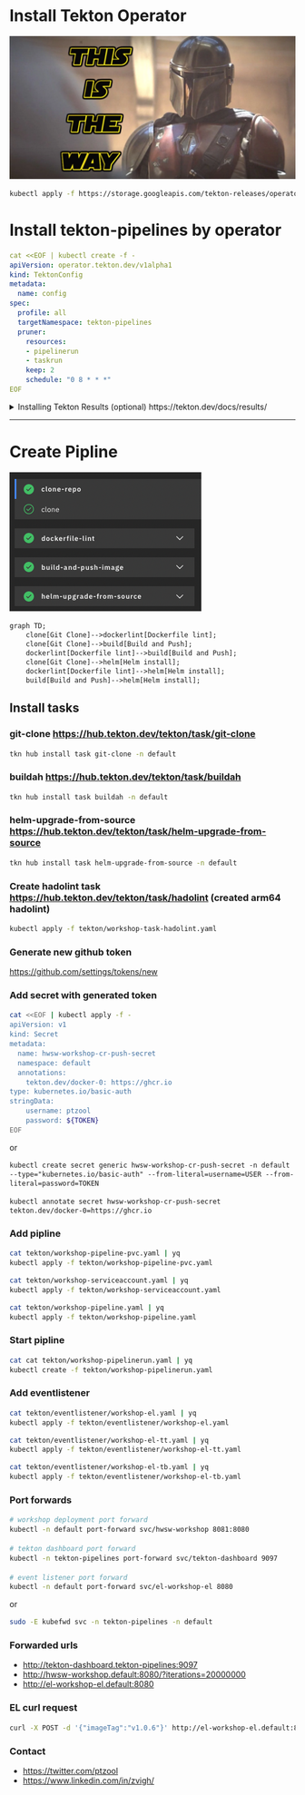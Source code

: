 # Install Tekton Operator
![Alt text](./static/this-is-the-way.webp "This is the way")
``` bash
kubectl apply -f https://storage.googleapis.com/tekton-releases/operator/latest/release.yaml
```

# Install tekton-pipelines by operator 

``` yaml
cat <<EOF | kubectl create -f -
apiVersion: operator.tekton.dev/v1alpha1
kind: TektonConfig
metadata:
  name: config
spec:
  profile: all
  targetNamespace: tekton-pipelines
  pruner:
    resources:
    - pipelinerun
    - taskrun
    keep: 2
    schedule: "0 8 * * *"
EOF
```

<details><summary>Installing Tekton Results (optional) https://tekton.dev/docs/results/</summary>
<p>

# Installing Tekton Results (optional) https://tekton.dev/docs/results/
![Alt text](./static/result.png "Result API")

## Prerequisites

1. Tekton Pipelines must be installed on the cluster.
2. Generating a database root password.

   A database root password must be generated by the user and stored in a
   [Kubernetes Secret](https://kubernetes.io/docs/concepts/configuration/secret/)
   before installing. By default, Tekton Results expects this `Secret` to have
   the following properties:

   - namespace: `tekton-pipelines`
   - name: `tekton-results-postgres`
   - contains the fields:
     - `POSTGRES_USER=postgres`
     - `POSTGRES_PASSWORD=<your password>`

   If you are not using a particular password management strategy, the following
   command will generate a random password for you:

   ``` sh
   kubectl create secret generic tekton-results-postgres --namespace="tekton-pipelines" --from-literal=POSTGRES_USER=postgres --from-literal=POSTGRES_PASSWORD=$(openssl rand -base64 20)
   ```

3. Generate cert/key pair. Note: Feel free to use any cert management software
   to do this!

   Tekton Results expects the cert/key pair to be stored in a
   [TLS Kubernetes Secret](https://kubernetes.io/docs/concepts/configuration/secret/#tls-secrets) named `tekton-results-tls`.

   ``` sh
   cd cert
   ```

   ``` sh
   # Generate new self-signed cert.
   openssl req -x509 \
   -newkey rsa:4096 \
   -keyout key.pem \
   -out cert.pem \
   -days 365 \
   -nodes \
   -subj "/CN=tekton-results-api-service.tekton-pipelines.svc.cluster.local" \
   -addext "subjectAltName = DNS:tekton-results-api-service.tekton-pipelines.svc.cluster.local"
   ```

   ``` sh
   # Create new TLS Secret from cert.
   kubectl create secret tls -n tekton-pipelines tekton-results-tls \
   --cert=cert.pem \
   --key=key.pem
   ```
## Installing latest release

```sh
kubectl apply -f https://storage.googleapis.com/tekton-releases/results/previous/v0.4.0/release.yaml
```
</p>
</details>

---
# Create Pipline

![Alt text](./static/pipeline.png "Pipeline")

```mermaid
graph TD;
    clone[Git Clone]-->dockerlint[Dockerfile lint];
    clone[Git Clone]-->build[Build and Push];
    dockerlint[Dockerfile lint]-->build[Build and Push];
    clone[Git Clone]-->helm[Helm install];
    dockerlint[Dockerfile lint]-->helm[Helm install];
    build[Build and Push]-->helm[Helm install];
```


## Install tasks
### git-clone https://hub.tekton.dev/tekton/task/git-clone
``` bash
tkn hub install task git-clone -n default
```

### buildah https://hub.tekton.dev/tekton/task/buildah
``` bash
tkn hub install task buildah -n default
```

### helm-upgrade-from-source https://hub.tekton.dev/tekton/task/helm-upgrade-from-source
``` bash
tkn hub install task helm-upgrade-from-source -n default
```

### Create hadolint task https://hub.tekton.dev/tekton/task/hadolint (created arm64 hadolint)
``` bash
kubectl apply -f tekton/workshop-task-hadolint.yaml
```

### Generate new github token 
https://github.com/settings/tokens/new

### Add secret with generated token
``` bash
cat <<EOF | kubectl apply -f -
apiVersion: v1
kind: Secret
metadata:
  name: hwsw-workshop-cr-push-secret
  namespace: default
  annotations:
    tekton.dev/docker-0: https://ghcr.io
type: kubernetes.io/basic-auth
stringData:
    username: ptzool
    password: ${TOKEN} 
EOF
```
or
```
kubectl create secret generic hwsw-workshop-cr-push-secret -n default --type="kubernetes.io/basic-auth" --from-literal=username=USER --from-literal=password=TOKEN

kubectl annotate secret hwsw-workshop-cr-push-secret tekton.dev/docker-0=https://ghcr.io
```

### Add pipline

``` bash
cat tekton/workshop-pipeline-pvc.yaml | yq
kubectl apply -f tekton/workshop-pipeline-pvc.yaml
```

``` bash
cat tekton/workshop-serviceaccount.yaml | yq
kubectl apply -f tekton/workshop-serviceaccount.yaml
```

``` bash
cat tekton/workshop-pipeline.yaml | yq
kubectl apply -f tekton/workshop-pipeline.yaml
```

### Start pipline
``` bash
cat cat tekton/workshop-pipelinerun.yaml | yq
kubectl create -f tekton/workshop-pipelinerun.yaml
```

### Add eventlistener
``` bash
cat tekton/eventlistener/workshop-el.yaml | yq
kubectl apply -f tekton/eventlistener/workshop-el.yaml
```

``` bash
cat tekton/eventlistener/workshop-el-tt.yaml | yq
kubectl apply -f tekton/eventlistener/workshop-el-tt.yaml
```

``` bash
cat tekton/eventlistener/workshop-el-tb.yaml | yq
kubectl apply -f tekton/eventlistener/workshop-el-tb.yaml
```

### Port forwards
``` bash
# workshop deployment port forward
kubectl -n default port-forward svc/hwsw-workshop 8081:8080

# tekton dashboard port forward
kubectl -n tekton-pipelines port-forward svc/tekton-dashboard 9097

# event listener port forward
kubectl -n default port-forward svc/el-workshop-el 8080

```

or

``` bash
sudo -E kubefwd svc -n tekton-pipelines -n default
```

### Forwarded urls
* http://tekton-dashboard.tekton-pipelines:9097
* http://hwsw-workshop.default:8080/?iterations=20000000
* http://el-workshop-el.default:8080


### EL curl request
``` bash
curl -X POST -d '{"imageTag":"v1.0.6"}' http://el-workshop-el.default:8080 | jq
```

### Contact
* https://twitter.com/ptzool
* https://www.linkedin.com/in/zvigh/